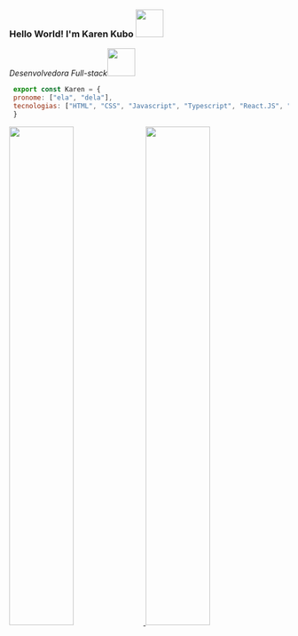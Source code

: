 ### Hello World! I'm Karen Kubo <img src="https://user-images.githubusercontent.com/98588790/182229676-6ad825e4-f1f1-4b76-8ffa-40697f7f96b3.gif" width="50px"/>

<div>
  <em>Desenvolvedora Full-stack</em><img src="https://user-images.githubusercontent.com/98588790/182231434-10f0f942-35f3-4eda-a55a-9e961a6ddf80.gif" width="50px"/> <br/>
 </div>

   ```javascript
    export const Karen = {
    pronome: ["ela", "dela"],
    tecnologias: ["HTML", "CSS", "Javascript", "Typescript", "React.JS", "Node.JS", "SQL", "AWS"]
    }
  
   ```
   
<div>
 <a href="https://github.com/karennkubo"/>
<img width="48%" src="https://github-readme-stats.vercel.app/api?username=karennkubo&show_icons=true&theme=tokyonight"/>
<img width="48%" src="https://github-readme-stats.vercel.app/api/top-langs/?username=karennkubo&layout=compact&langs_count=16&theme=tokyonight"/>
</div>


